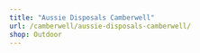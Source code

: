```yaml
---
title: "Aussie Disposals Camberwell"
url: /camberwell/aussie-disposals-camberwell/
shop: Outdoor
---
```

